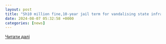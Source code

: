 ```yaml
---
layout: post
title: "Sh10 million fine,10-year jail term for vandalising state infrastructure in new Bill"
date: 2024-08-07 05:32:58 +0000
categories: [news]
---
```


[Читати далі](https://www.the-star.co.ke/news/2024-08-07-sh10-million-fine10-year-jail-term-for-vandalising-state-infrastructure-in-new-bill/)
